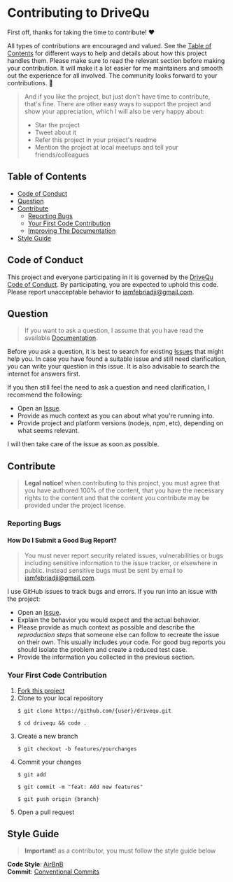 # Contributing to DriveQu

First off, thanks for taking the time to contribute! ❤️

All types of contributions are encouraged and valued. See the [Table of Contents](#table-of-contents) for different ways to help and details about how this project handles them. Please make sure to read the relevant section before making your contribution. It will make it a lot easier for me maintainers and smooth out the experience for all involved. The community looks forward to your contributions. 🎉

> And if you like the project, but just don't have time to contribute, that's fine. There are other easy ways to support the project and show your appreciation, which I will also be very happy about:
> - Star the project
> - Tweet about it
> - Refer this project in your project's readme
> - Mention the project at local meetups and tell your friends/colleagues

## Table of Contents

- [Code of Conduct](#code-of-conduct)
- [Question](#question)
- [Contribute](#contribute)
  - [Reporting Bugs](#reporting-bugs)
  - [Your First Code Contribution](#your-first-code-contribution)
  - [Improving The Documentation](#improving-the-documentation)
- [Style Guide](#style-guide)

## Code of Conduct

This project and everyone participating in it is governed by the
[DriveQu Code of Conduct](https://github.com/febriadj/drivequblob/master/CODE_OF_CONDUCT.md).
By participating, you are expected to uphold this code. Please report unacceptable behavior
to <iamfebriadji@gmail.com>.

## Question

> If you want to ask a question, I assume that you have read the available [Documentation](https://github.com/febriadj/drivequ/blob/master/README.md).

Before you ask a question, it is best to search for existing [Issues](https://github.com/febriadj/drivequ/issues) that might help you. In case you have found a suitable issue and still need clarification, you can write your question in this issue. It is also advisable to search the internet for answers first.

If you then still feel the need to ask a question and need clarification, I recommend the following:

- Open an [Issue](https://github.com/febriadj/drivequ/issues/new).
- Provide as much context as you can about what you're running into.
- Provide project and platform versions (nodejs, npm, etc), depending on what seems relevant.

I will then take care of the issue as soon as possible.

## Contribute

> **Legal notice!** when contributing to this project, you must agree that you have authored 100% of the content, that you have the necessary rights to the content and that the content you contribute may be provided under the project license.

### Reporting Bugs

#### How Do I Submit a Good Bug Report?

> You must never report security related issues, vulnerabilities or bugs including sensitive information to the issue tracker, or elsewhere in public. Instead sensitive bugs must be sent by email to <iamfebriadji@gmail.com>.
<!-- You may add a PGP key to allow the messages to be sent encrypted as well. -->

I use GitHub issues to track bugs and errors. If you run into an issue with the project:

- Open an [Issue](https://github.com/febriadj/drivequ/issues/new).
- Explain the behavior you would expect and the actual behavior.
- Please provide as much context as possible and describe the *reproduction steps* that someone else can follow to recreate the issue on their own. This usually includes your code. For good bug reports you should isolate the problem and create a reduced test case.
- Provide the information you collected in the previous section.

<!-- You might want to create an issue template for bugs and errors that can be used as a guide and that defines the structure of the information to be included. If you do so, reference it here in the description. -->

### Your First Code Contribution

1. [Fork this project](https://github.com/febriadj/drivequ/fork)
2. Clone to your local repository
    ```
    $ git clone https://github.com/{user}/drivequ.git
    
    $ cd drivequ && code .
    ```
3. Create a new branch
    ```
    $ git checkout -b features/yourchanges
    ```
4. Commit your changes 
    ```
    $ git add
    
    $ git commit -m "feat: Add new features"

    $ git push origin {branch}
    ```
5. Open a pull request

## Style Guide
> **Important!** as a contributor, you must follow the style guide below

**Code Style**: [AirBnB](https://github.com/airbnb/javascript)\
**Commit**: [Conventional Commits](https://www.conventionalcommits.org/en/v1.0.0/)
